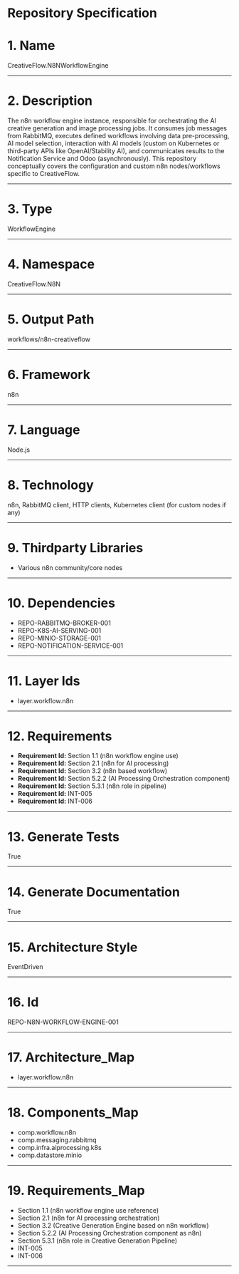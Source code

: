 # Repository Specification

# 1. Name
CreativeFlow.N8NWorkflowEngine


---

# 2. Description
The n8n workflow engine instance, responsible for orchestrating the AI creative generation and image processing jobs. It consumes job messages from RabbitMQ, executes defined workflows involving data pre-processing, AI model selection, interaction with AI models (custom on Kubernetes or third-party APIs like OpenAI/Stability AI), and communicates results to the Notification Service and Odoo (asynchronously). This repository conceptually covers the configuration and custom n8n nodes/workflows specific to CreativeFlow.


---

# 3. Type
WorkflowEngine


---

# 4. Namespace
CreativeFlow.N8N


---

# 5. Output Path
workflows/n8n-creativeflow


---

# 6. Framework
n8n


---

# 7. Language
Node.js


---

# 8. Technology
n8n, RabbitMQ client, HTTP clients, Kubernetes client (for custom nodes if any)


---

# 9. Thirdparty Libraries

- Various n8n community/core nodes


---

# 10. Dependencies

- REPO-RABBITMQ-BROKER-001
- REPO-K8S-AI-SERVING-001
- REPO-MINIO-STORAGE-001
- REPO-NOTIFICATION-SERVICE-001


---

# 11. Layer Ids

- layer.workflow.n8n


---

# 12. Requirements

- **Requirement Id:** Section 1.1 (n8n workflow engine use)  
- **Requirement Id:** Section 2.1 (n8n for AI processing)  
- **Requirement Id:** Section 3.2 (n8n based workflow)  
- **Requirement Id:** Section 5.2.2 (AI Processing Orchestration component)  
- **Requirement Id:** Section 5.3.1 (n8n role in pipeline)  
- **Requirement Id:** INT-005  
- **Requirement Id:** INT-006  


---

# 13. Generate Tests
True


---

# 14. Generate Documentation
True


---

# 15. Architecture Style
EventDriven


---

# 16. Id
REPO-N8N-WORKFLOW-ENGINE-001


---

# 17. Architecture_Map

- layer.workflow.n8n


---

# 18. Components_Map

- comp.workflow.n8n
- comp.messaging.rabbitmq
- comp.infra.aiprocessing.k8s
- comp.datastore.minio


---

# 19. Requirements_Map

- Section 1.1 (n8n workflow engine use reference)
- Section 2.1 (n8n for AI processing orchestration)
- Section 3.2 (Creative Generation Engine based on n8n workflow)
- Section 5.2.2 (AI Processing Orchestration component as n8n)
- Section 5.3.1 (n8n role in Creative Generation Pipeline)
- INT-005
- INT-006


---

